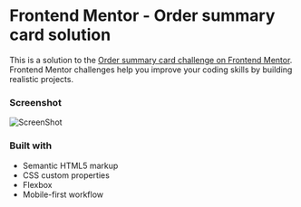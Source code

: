 # Frontend Mentor - Order summary card solution

This is a solution to the [Order summary card challenge on Frontend Mentor](https://www.frontendmentor.io/challenges/order-summary-component-QlPmajDUj). Frontend Mentor challenges help you improve your coding skills by building realistic projects. 

### Screenshot

![ScreenShot](/images/screenshot.jpgscreenshot.jpg)


### Built with

- Semantic HTML5 markup
- CSS custom properties
- Flexbox
- Mobile-first workflow


